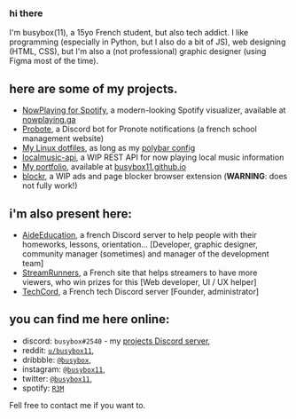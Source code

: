 ### hi there
I'm busybox(11), a 15yo French student, but also tech addict.
I like programming (especially in Python, but I also do a bit of JS), web designing (HTML, CSS), but I'm also a (not professional) graphic designer (using Figma most of the time).

## here are some of my projects.
- [NowPlaying for Spotify](https://github.com/busybox11/NowPlaying-for-Spotify), a modern-looking Spotify visualizer, available at [nowplaying.ga](https://nowplaying.ga)
- [Probote](https://github.com/busybox11/probote), a Discord bot for Pronote notifications (a french school management website)
- [My Linux dotfiles](https://github.com/busybox11/dotfiles), as long as my [polybar config](https://github.com/busybox11/spotify-polybar)
- [localmusic-api](https://github.com/busybox11/localmusic-api), a WIP REST API for now playing local music information
- [My portfolio](https://github.com/busybox11/busybox11.github.io), available at [busybox11.github.io](https://busybox11.github.io)
- [blockr](https://github.com/busybox11/blockr), a WIP ads and page blocker browser extension (**WARNING**: does not fully work!)

## i'm also present here:
- [AideEducation](https://aideeducation.fr/), a french Discord server to help people with their homeworks, lessons, orientation... [Developer, graphic designer, community manager (sometimes) and manager of the development team]
- [StreamRunners](https://streamrunners.fr/affiliate/busybox11), a French site that helps streamers to have more viewers, who win prizes for this [Web developer, UI / UX helper]
- [TechCord](https://discord.gg/svZ2PSm), a French tech Discord server [Founder, administrator]

## you can find me here online:
- discord: `busybox#2540` - my [projects Discord server](https://discord.gg/DMmk8Sc),
- reddit: [`u/busybox11`](https://reddit.com/u/busybox11),
- dribbble: [`@busybox`](https://dribbble.com/busybox),
- instagram: [`@busybox11`](https://instagram.com/busybox11),
- twitter: [`@busybox11`](https://twitter.com/busybox11),
- spotify: [`R3M`](https://open.spotify.com/user/yha0gdu9143vclyk0cuqoro0m)

Fell free to contact me if you want to.
